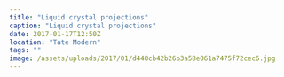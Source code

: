 ```yaml
---
title: "Liquid crystal projections"
caption: "Liquid crystal projections"
date: 2017-01-17T12:50Z
location: "Tate Modern"
tags: ""
image: /assets/uploads/2017/01/d448cb42b26b3a58e061a7475f72cec6.jpg
---
```

